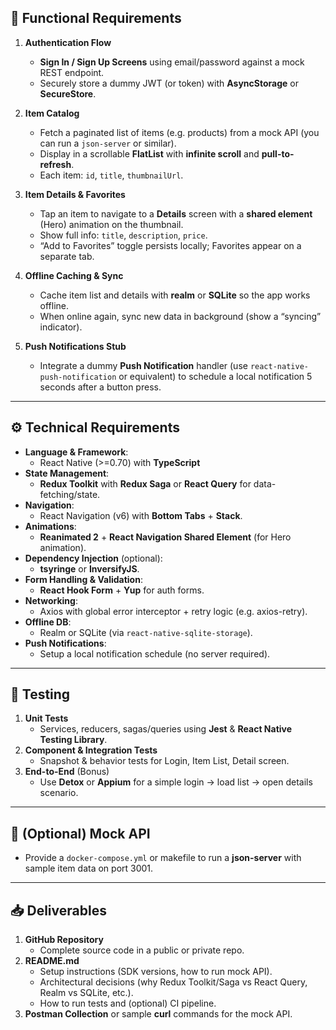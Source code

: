 ## 🚀 Functional Requirements

1. **Authentication Flow**  
   - **Sign In / Sign Up Screens** using email/password against a mock REST endpoint.  
   - Securely store a dummy JWT (or token) with **AsyncStorage** or **SecureStore**.

2. **Item Catalog**  
   - Fetch a paginated list of items (e.g. products) from a mock API (you can run a `json-server` or similar).  
   - Display in a scrollable **FlatList** with **infinite scroll** and **pull-to-refresh**.  
   - Each item: `id`, `title`, `thumbnailUrl`.

3. **Item Details & Favorites**  
   - Tap an item to navigate to a **Details** screen with a **shared element** (Hero) animation on the thumbnail.  
   - Show full info: `title`, `description`, `price`.  
   - “Add to Favorites” toggle persists locally; Favorites appear on a separate tab.

4. **Offline Caching & Sync**  
   - Cache item list and details with **realm** or **SQLite** so the app works offline.  
   - When online again, sync new data in background (show a “syncing” indicator).

5. **Push Notifications Stub**  
   - Integrate a dummy **Push Notification** handler (use `react-native-push-notification` or equivalent) to schedule a local notification 5 seconds after a button press.

---

## ⚙️ Technical Requirements

- **Language & Framework**:  
  - React Native (>=0.70) with **TypeScript**  
- **State Management**:  
  - **Redux Toolkit** with **Redux Saga** or **React Query** for data-fetching/state.  
- **Navigation**:  
  - React Navigation (v6) with **Bottom Tabs** + **Stack**.  
- **Animations**:  
  - **Reanimated 2** + **React Navigation Shared Element** (for Hero animation).  
- **Dependency Injection** (optional):  
  - **tsyringe** or **InversifyJS**.  
- **Form Handling & Validation**:  
  - **React Hook Form** + **Yup** for auth forms.  
- **Networking**:  
  - Axios with global error interceptor + retry logic (e.g. axios-retry).  
- **Offline DB**:  
  - Realm or SQLite (via `react-native-sqlite-storage`).  
- **Push Notifications**:  
  - Setup a local notification schedule (no server required).

---

## 🧪 Testing

1. **Unit Tests**  
   - Services, reducers, sagas/queries using **Jest** & **React Native Testing Library**.  
2. **Component & Integration Tests**  
   - Snapshot & behavior tests for Login, Item List, Detail screen.  
3. **End-to-End** (Bonus)  
   - Use **Detox** or **Appium** for a simple login → load list → open details scenario.

---

## 🐳 (Optional) Mock API

- Provide a `docker-compose.yml` or makefile to run a **json-server** with sample item data on port 3001.

---

## 📥 Deliverables

1. **GitHub Repository**  
   - Complete source code in a public or private repo.  
2. **README.md**  
   - Setup instructions (SDK versions, how to run mock API).  
   - Architectural decisions (why Redux Toolkit/Saga vs React Query, Realm vs SQLite, etc.).  
   - How to run tests and (optional) CI pipeline.  
3. **Postman Collection** or sample **curl** commands for the mock API.

